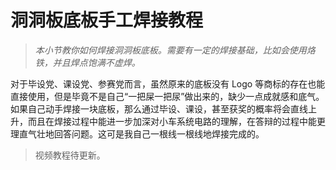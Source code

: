 # 洞洞板底板手工焊接教程

> *本小节教你如何焊接洞洞板底板。需要有一定的焊接基础，比如会使用烙铁，并且焊点饱满不虚焊。*

对于毕设党、课设党、参赛党而言，虽然原来的底板没有 Logo 等商标的存在也能直接使用，但是毕竟不是自己“一把屎一把尿”做出来的，缺少一点成就感和底气。如果自己动手焊接一块底板，那么通过毕设、课设，甚至获奖的概率将会直线上升，而且在焊接过程中能进一步加深对小车系统电路的理解，在答辩的过程中能更理直气壮地回答问题。这可是我自己一根线一根线地焊接完成的。

> 视频教程待更新。